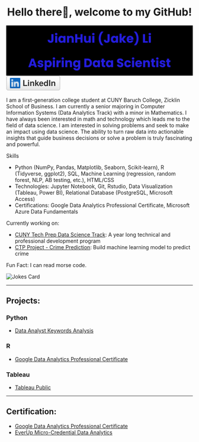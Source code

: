 <p>
  <h1 align="center">Hello there👋, welcome to my GitHub!</h1>
  <img align="center" src="imgs/name_banner.png">
  <a href="https://www.linkedin.com/in/jakeli2001/" target="_blank" rel="noopener noreferrer"><img src="imgs/linkedin.svg" alt="LinkedIn"></a>
</p>

I am a first-generation college student at CUNY Baruch College, Zicklin School of Business. I am currently a senior majoring in Computer Information Systems (Data Analytics Track) with a minor in Mathematics. I have always been interested in math and technology which leads me to the field of data science. I am interested in solving problems and seek to make an impact using data science. The ability to turn raw data into actionable insights that guide business decisions or solve a problem is truly fascinating and powerful.

Skills
- Python (NumPy, Pandas, Matplotlib, Seaborn, Scikit-learn), R (Tidyverse, ggplot2), SQL, Machine Learning (regression, random forest, NLP, AB
testing, etc.), HTML/CSS
- Technologies: Jupyter Notebook, Git, Rstudio, Data Visualization (Tableau, Power BI), Relational Database (PostgreSQL, Microsoft Access)
- Certifications: Google Data Analytics Professional Certificate, Microsoft Azure Data Fundamentals

Currently working on: 
- [CUNY Tech Prep Data Science Track](https://github.com/JakeLi2001/CTP-Data-Science-Cohort-8): A year long technical and professional development program
- [CTP Project - Crime Prediction](https://github.com/Fatimajavid/PredictingCrimesintheUS): Build machine learning model to predict crime

Fun Fact: I can read morse code.

<img src="https://readme-jokes.vercel.app/api?hideBorder" alt="Jokes Card"/>

---

## Projects:

### Python
- [Data Analyst Keywords Analysis](https://github.com/JakeLi2001/Keywords_for_Data_Analyst)

### R
- [Google Data Analytics Professional Certificate](https://github.com/JakeLi2001/Google-Data-Analytics-Professional-Certificate)

### Tableau
- [Tableau Public](https://public.tableau.com/app/profile/jakeli2001)

---

## Certification:
- [Google Data Analytics Professional Certificate](https://github.com/JakeLi2001/Google-Data-Analytics-Professional-Certificate)
- [EverUp Micro-Credential Data Analytics](https://github.com/JakeLi2001/EverUp-Micro-Credential-Data-Analytics)
